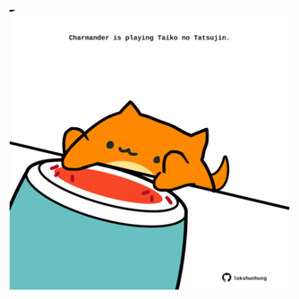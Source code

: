 <!-- built at 06/02/2022, 21:00:55 UTC -->
<p align="center">
  <img width="500" height="500" src="./ReadmeImage.svg">
</p>
